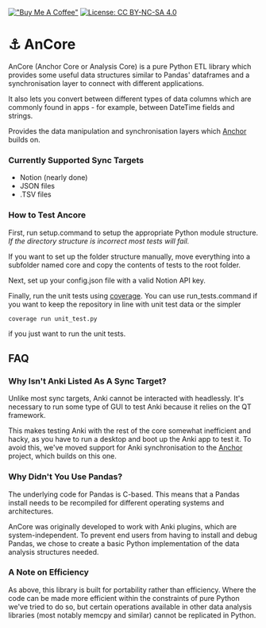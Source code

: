 [!["Buy Me A Coffee"](https://www.buymeacoffee.com/assets/img/custom_images/orange_img.png)](https://www.buymeacoffee.com/fd93)
[![License: CC BY-NC-SA 4.0](https://img.shields.io/badge/License-CC_BY--NC--SA_4.0-lightgrey.svg)](https://creativecommons.org/licenses/by-nc-sa/4.0/)

# ⚓ AnCore

AnCore (Anchor Core or Analysis Core) is a pure Python ETL library which provides some useful data structures similar to Pandas' dataframes and a synchronisation layer to connect with different applications.

It also lets you convert between different types of data columns which are commonly found in apps - for example, between DateTime fields and strings.

Provides the data manipulation and synchronisation layers which [Anchor](https://github.com/fdavies93/anki-anchor) builds on.

### Currently Supported Sync Targets

* Notion (nearly done)
* JSON files
* .TSV files

### How to Test Ancore

First, run setup.command to setup the appropriate Python module structure. *If the directory structure is incorrect most tests will fail.*

If you want to set up the folder structure manually, move everything into a subfolder named core and copy the contents of tests to the root folder.

Next, set up your config.json file with a valid Notion API key.

Finally, run the unit tests using [coverage](https://coverage.readthedocs.io/en/6.2/). You can use run_tests.command if you want to keep the repository in line with unit test data or the simpler 

``` coverage run unit_test.py ```

if you just want to run the unit tests.

## FAQ

### Why Isn't Anki Listed As A Sync Target?

Unlike most sync targets, Anki cannot be interacted with headlessly. It's necessary to run some type of GUI to test Anki because it relies on the QT framework.

This makes testing Anki with the rest of the core somewhat inefficient and hacky, as you have to run a desktop and boot up the Anki app to test it. To avoid this, we've moved support for Anki synchronisation to the [Anchor](https://github.com/fdavies93/anki-anchor) project, which builds on this one.

### Why Didn't You Use Pandas?

The underlying code for Pandas is C-based. This means that a Pandas install needs to be recompiled for different operating systems and architectures.

AnCore was originally developed to work with Anki plugins, which are system-independent. To prevent end users from having to install and debug Pandas, we chose to create a basic Python implementation of the data analysis structures needed.

### A Note on Efficiency

As above, this library is built for portability rather than efficiency. Where the code can be made more efficient within the constraints of pure Python we've tried to do so, but certain operations available in other data analysis libraries (most notably memcpy and similar) cannot be replicated in Python.
